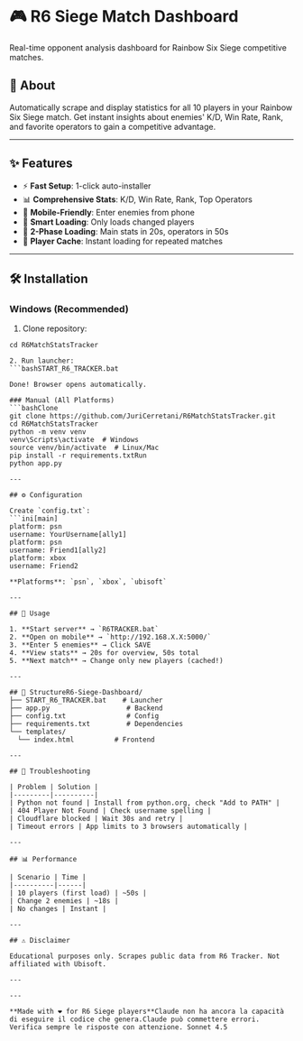 # 🎮 R6 Siege Match Dashboard

Real-time opponent analysis dashboard for Rainbow Six Siege competitive matches.

## 📖 About

Automatically scrape and display statistics for all 10 players in your Rainbow Six Siege match. Get instant insights about enemies' K/D, Win Rate, Rank, and favorite operators to gain a competitive advantage.

---

## ✨ Features

- ⚡ **Fast Setup**: 1-click auto-installer
- 📊 **Comprehensive Stats**: K/D, Win Rate, Rank, Top Operators
- 📱 **Mobile-Friendly**: Enter enemies from phone
- 🧠 **Smart Loading**: Only loads changed players
- 🚀 **2-Phase Loading**: Main stats in 20s, operators in 50s
- 💾 **Player Cache**: Instant loading for repeated matches

---

## 🛠️ Installation

### Windows (Recommended)

1. Clone repository:
```bashgit clone https://github.com/JuriCerretani/R6MatchStatsTracker.git
cd R6MatchStatsTracker

2. Run launcher:
```bashSTART_R6_TRACKER.bat

Done! Browser opens automatically.

### Manual (All Platforms)
```bashClone
git clone https://github.com/JuriCerretani/R6MatchStatsTracker.git
cd R6MatchStatsTracker
python -m venv venv
venv\Scripts\activate  # Windows
source venv/bin/activate  # Linux/Mac
pip install -r requirements.txtRun
python app.py

---

## ⚙️ Configuration

Create `config.txt`:
```ini[main]
platform: psn
username: YourUsername[ally1]
platform: psn
username: Friend1[ally2]
platform: xbox
username: Friend2

**Platforms**: `psn`, `xbox`, `ubisoft`

---

## 🚀 Usage

1. **Start server** → `R6TRACKER.bat`
2. **Open on mobile** → `http://192.168.X.X:5000/`
3. **Enter 5 enemies** → Click SAVE
4. **View stats** → 20s for overview, 50s total
5. **Next match** → Change only new players (cached!)

---

## 📁 StructureR6-Siege-Dashboard/
├── START_R6_TRACKER.bat    # Launcher
├── app.py                   # Backend
├── config.txt               # Config
├── requirements.txt         # Dependencies
└── templates/
  └── index.html          # Frontend

---

## 🐛 Troubleshooting

| Problem | Solution |
|---------|----------|
| Python not found | Install from python.org, check "Add to PATH" |
| 404 Player Not Found | Check username spelling |
| Cloudflare blocked | Wait 30s and retry |
| Timeout errors | App limits to 3 browsers automatically |

---

## 📊 Performance

| Scenario | Time |
|----------|------|
| 10 players (first load) | ~50s |
| Change 2 enemies | ~18s |
| No changes | Instant |

---

## ⚠️ Disclaimer

Educational purposes only. Scrapes public data from R6 Tracker. Not affiliated with Ubisoft.

---

---

**Made with ❤️ for R6 Siege players**Claude non ha ancora la capacità di eseguire il codice che genera.Claude può commettere errori. Verifica sempre le risposte con attenzione. Sonnet 4.5
